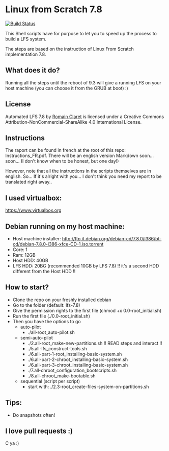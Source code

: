 # Linux from Scratch 7.8
[![Build Status](https://travis-ci.org/Rocla/lfs-7.8.svg?branch=master)](https://travis-ci.org/Rocla/lfs-7.8)

This Shell scripts have for purpose to let you to speed up the process to build a LFS system.

The steps are based on the instruction of Linux From Scratch implementation 7.8.

## What does it do?
Running all the steps until the reboot of 9.3 will give a running LFS on your host machine (you can choose it from the GRUB at boot) :)

## License

Automated LFS 7.8 by [Romain Claret](http://www.romainclaret.com) is licensed under a Creative Commons Attribution-NonCommercial-ShareAlike 4.0 International License.

## Instructions
The raport can be found in french at the root of this repo: Instructions_FR.pdf.
There will be an english version Markdown soon... soon... (I don't know when to be honest, but one day!)

However, note that all the instructions in the scripts themselves are in english. So... If it's alright with you... I don't think you need my report to be translated right away..

## I used virtualbox:
https://www.virtualbox.org

## Debian running on my host machine:
- Host machine installer: http://ftp.it.debian.org/debian-cd/7.8.0/i386/bt-cd/debian-7.8.0-i386-xfce-CD-1.iso.torrent
- Core: 1
- Ram: 12GB
- Host HDD: 40GB
- LFS HDD: 20BG (recommended 10GB by LFS 7.8) !! it's a second HDD different from the Host HDD !!

## How to start?
- Clone the repo on your freshly installed debian
- Go to the folder (default: lfs-7.8)
- Give the permission rights to the first file (chmod +x 0.0-root_initial.sh)
- Run the first file (./0.0-root_initial.sh)
- Then you have the options to go
  - auto-pilot
    - ./all-root_auto-pilot.sh
  - semi-auto-pilot
    - ./2.all-root_make-new-partitions.sh !! READ steps and interact !!
    - ./5.all-lfs_construct-tools.sh
    - ./6.all-part-1-root_installing-basic-system.sh
    - ./6.all-part-2-chroot_installing-basic-system.sh
    - ./6.all-part-3-chroot_installing-basic-system.sh
    - ./7.all-chroot_configuration_bootscripts.sh
    - ./8.all-chroot_make-bootable.sh
  - sequential (script per script)
    - start with: ./2.3-root_create-files-system-on-partitions.sh

## Tips:
- Do snapshots often!

## I love pull requests :)

C ya :)
